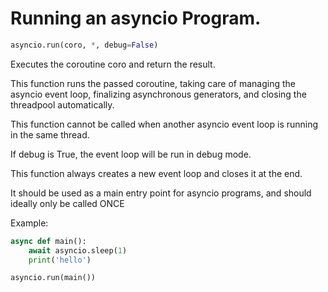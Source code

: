 # Running an asyncio Program.

```python
asyncio.run(coro, *, debug=False)
```

Executes the coroutine coro and return the result.


This function runs the passed coroutine, taking care of managing the asyncio event loop,
finalizing asynchronous generators, and closing the threadpool automatically.

This function cannot be called when another asyncio event loop is running in the same thread.

If debug is True, the event loop will be run in debug mode.

This function always creates a new event loop and closes it at the end.

It should be used as a main entry point for asyncio programs, and should ideally only be called ONCE

Example:

```python
async def main():
    await asyncio.sleep(1)
    print('hello')

asyncio.run(main())
```
